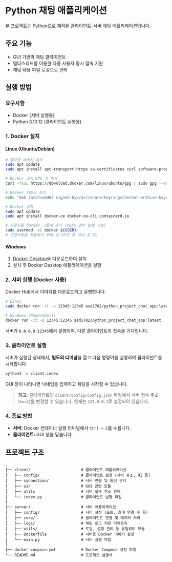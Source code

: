 # Python 채팅 애플리케이션

본 프로젝트는 Python으로 제작된 클라이언트-서버 채팅 애플리케이션입니다.

## 주요 기능

*   GUI 기반의 채팅 클라이언트
*   멀티스레드를 이용한 다중 사용자 동시 접속 지원
*   채팅 내용 파일 로깅으로 관리

## 실행 방법

### 요구사항

*   Docker (서버 실행용)
*   Python 3.10.12 (클라이언트 실행용)

### 1. Docker 설치

#### Linux (Ubuntu/Debian)
```bash
# 필요한 패키지 설치
sudo apt update
sudo apt install apt-transport-https ca-certificates curl software-properties-common

# Docker 공식 GPG 키 추가
curl -fsSL https://download.docker.com/linux/ubuntu/gpg | sudo gpg --dearmor -o /usr/share/keyrings/docker-archive-keyring.gpg

# Docker 저장소 추가
echo "deb [arch=amd64 signed-by=/usr/share/keyrings/docker-archive-keyring.gpg] https://download.docker.com/linux/ubuntu $(lsb_release -cs) stable" | sudo tee /etc/apt/sources.list.d/docker.list > /dev/null

# Docker 설치
sudo apt update
sudo apt install docker-ce docker-ce-cli containerd.io

# 사용자를 docker 그룹에 추가 (sudo 없이 실행 가능)
sudo usermod -aG docker ${USER}
# 변경사항을 적용하기 위해 로그아웃 후 다시 로그인
```

#### Windows
1. [Docker Desktop](https://www.docker.com/products/docker-desktop)을 다운로드하여 설치
2. 설치 후 Docker Desktop 애플리케이션을 실행

### 2. 서버 실행 (Docker 사용)

Docker Hub에서 이미지를 다운로드하고 실행합니다:

```bash
# Linux
sudo docker run -it -p 12345:12345 asd1702/python_project_chat_app:latest

# Windows (PowerShell)
docker run -it -p 12345:12345 asd1702/python_project_chat_app:latest
```

서버가 `0.0.0.0:12345`에서 실행되며, 다른 클라이언트의 접속을 기다립니다.

### 3. 클라이언트 실행

서버가 실행된 상태에서, **별도의 터미널**을 열고 다음 명령어를 실행하여 클라이언트를 시작합니다.

```bash
python3 -m client.index
```

GUI 창이 나타나면 닉네임을 입력하고 채팅을 시작할 수 있습니다.

> **참고:** 클라이언트의 `client/config/config.json` 파일에서 서버 접속 주소(`host`)를 변경할 수 있습니다. 현재는 `127.0.0.1`로 설정되어 있습니다.

### 4. 종료 방법

*   **서버:** Docker 컨테이너 실행 터미널에서 `Ctrl + C`를 누릅니다.
*   **클라이언트:** GUI 창을 닫습니다.

## 프로젝트 구조

```
.
├── client/                      # 클라이언트 애플리케이션
│   ├── config/                  # 클라이언트 설정 (서버 주소, UI 등)
│   ├── connection/              # 서버 연결 및 통신 관리
│   ├── ui/                      # GUI 관련 모듈
│   ├── utils                    # 서버 접속 주소 관리
│   └── index.py                 # 클라이언트 실행 파일   
|  
├── server/                      # 서버 애플리케이션
│   ├── config/                  # 서버 설정 (포트, 최대 연결 수 등)
│   ├── core/                    # 클라이언트 연결 및 데이터 처리
│   ├── logs/                    # 채팅 로그 저장 디렉토리
│   ├── utils/                   # 로깅, 설정 관리 등 유틸리티 모듈
│   ├── Dockerfile               # 서버용 Docker 이미지 설정
│   └── main.py                  # 서버 실행 파일
│
├── docker-compose.yml           # Docker Compose 설정 파일
└── README.md                    # 프로젝트 설명서
```